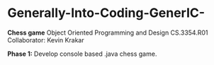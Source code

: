 # Generally-Into-Coding-GenerIC-
**Chess game**
Object Oriented Programming and Design
CS.3354.R01
Collaborator: Kevin Krakar

**Phase 1:** Develop console based .java chess game. 
